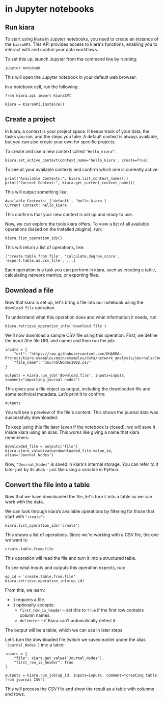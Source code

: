 # in Jupyter notebooks

## Run kiara

To start using kiara in Jupyter notebooks, you need to create an instance of the `kiaraAPI`. This API provides access to kiara's functions, enabling you to interact with and control your data workflows.

To set this up, launch Jupyter from the command line by running:

```
jupyter notebook
```

This will open the Jupyter notebook in your default web browser.&#x20;

In a notebook cell, run the following:

```
from kiara.api import KiaraAPI

kiara = KiaraAPI.instance()
```

## Create a project

In kiara, a context is your project space. It keeps track of your data, the tasks you run, and the steps you take. A default context is always available, but you can also create your own for specific projects.&#x20;

To create and use a new context called `"Hello_kiara"`:

```
kiara.set_active_context(context_name='hello_kiara', create=True)
```

To see all your available contexts and confirm which one is currently active:

```
print("Available Contexts:", kiara.list_context_names())
print("Current Context:", kiara.get_current_context_name())
```

This will output something like:&#x20;

```
Available Contexts: ['default', 'hello_kiara']
Current Context: hello_kiara
```

This confirms that your new context is set up and ready to use.&#x20;

Now, we can explore the tools kiara offers. To view a list of all available operations (based on the installed plugins), run:&#x20;

```
kiara.list_operation_ids()
```

This will return a list of operations, like:

```
['create.table.from.file', 'calculate.degree_score', 'export.table.as.csv_file', ...]
```

Each operation is a task you can perform in kiara, such as creating a table, calculating network metrics, or exporting files.&#x20;

## Download a file&#x20;

Now that kiara is set up, let's bring a file into our notebook using the `download.file` operation. &#x20;

To understand what this operation does and what information it needs, run:

```
kiara.retrieve_operation_info('download.file')
```

We’ll now download a sample CSV file using this operation. First, we define the input (the file URL and name) and then run the job:

```
inputs = {
    "url": "https://raw.githubusercontent.com/DHARPA-Project/kiara.examples/main/examples/data/network_analysis/journals/JournalNodes1902.csv",
    "file_name": "JournalNodes1902.csv"
}

outputs = kiara.run_job('download.file', inputs=inputs, comment="importing journal nodes")
```

This gives you a file object as output, including the downloaded file and some technical metadata. Let’s print it to confirm:

```
outputs
```

You will see a preview of the file's content. This shows the journal data was successfully downloaded.&#x20;

To keep using this file later (even if the notebook is closed), we will save it inside kiara using an alias. This works like giving a name that kiara remembers.&#x20;

```
downloaded_file = outputs['file']
kiara.store_value(value=downloaded_file.value_id, alias='Journal_Nodes')
```

Now, `"Journal_Nodes"` is saved in kiara's internal storage. You can refer to it later just by its alias - just like using a variable in Python.&#x20;

## Convert the file into a table

Now that we have downloaded the file, let's turn it into a table so we can work with the data.&#x20;

We can look through kiara’s available operations by filtering for those that start with `"create"`:

```
kiara.list_operation_ids('create')
```

This shows a list of operations. Since we’re working with a CSV file, the one we want is:

```
create.table.from.file
```

This operation will read the file and turn it into a structured table.

To see what inputs and outputs this operation expects, run:

```
op_id = 'create.table.from.file'
kiara.retrieve_operation_info(op_id)
```

From this, we learn:

* It requires a file.
* It optionally accepts:
  * `first_row_is_header` – set this to `True` if the first row contains column names.
  * `delimiter` – if Kiara can’t automatically detect it.

The output will be a table, which we can use in later steps.

Let’s turn the downloaded file (which we saved earlier under the alias `'Journal_Nodes'`) into a table:

```
inputs = {
    "file": kiara.get_value('Journal_Nodes'),
    "first_row_is_header": True
}

outputs = kiara.run_job(op_id, inputs=inputs, comment="creating table from journal CSV")
```

This will process the CSV file and show the result as a table with columns and rows.

